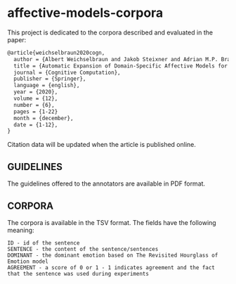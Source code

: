 # affective-models-corpora

This project is dedicated to the corpora described and evaluated in the paper:

```tex
@article{weichselbraun2020cogn,
  author = {Albert Weichselbraun and Jakob Steixner and Adrian M.P. Bra{\c{s}}oveanu and Arno Scharl and Max Gobel and  and Lyndon J.B. Nixon},
  title = {Automatic Expansion of Domain-Specific Affective Models for Web Intelligence Applications},
  journal = {Cognitive Computation}, 
  publisher = {Springer},
  language = {english},
  year = {2020},
  volume = {12},
  number = {6},
  pages = {1-22}
  month = {december},
  date = {1-12},
}
```

Citation data will be updated when the article is published online.

## GUIDELINES

The guidelines offered to the annotators are available in PDF format.

## CORPORA

The corpora is available in the TSV format. The fields have the following meaning:

```
ID - id of the sentence
SENTENCE - the content of the sentence/sentences
DOMINANT - the dominant emotion based on The Revisited Hourglass of Emotion model
AGREEMENT - a score of 0 or 1 - 1 indicates agreement and the fact that the sentence was used during experiments
```
